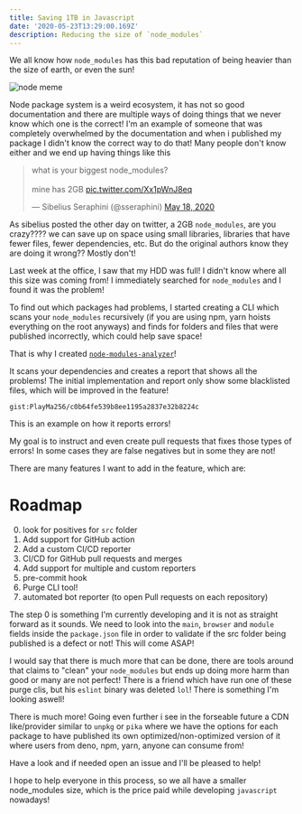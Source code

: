 ```yaml
---
title: Saving 1TB in Javascript
date: '2020-05-23T13:29:00.169Z'
description: Reducing the size of `node_modules`
---
```


We all know how `node_modules` has this bad reputation of being heavier than the size of earth, or even the sun!

![node meme](/assets/blog/meme.jpg)

Node package system is a weird ecosystem, it has not so good documentation and there are multiple ways of doing things that we never know which one is the correct!
I'm an example of someone that was completely overwhelmed by the documentation and when i published my package I didn't know the correct way to do that! Many people don't know either and we end up having things like this

<blockquote class="twitter-tweet"><p lang="en" dir="ltr">what is your biggest node_modules?<br/><br/>mine has 2GB <a href="https://t.co/Xx1pWnJ8eq">pic.twitter.com/Xx1pWnJ8eq</a></p>&mdash; Sibelius Seraphini (@sseraphini) <a href="https://twitter.com/sseraphini/status/1262415141905235968?ref_src=twsrc%5Etfw">May 18, 2020</a></blockquote> <script async src="https://platform.twitter.com/widgets.js" charset="utf-8"></script>

As sibelius posted the other day on twitter, a 2GB `node_modules`, are you crazy????
we can save up on space using small libraries, libraries that have fewer files, fewer dependencies, etc. But do the original authors know they are doing it wrong?? Mostly don't!

Last week at the office, I saw that my HDD was full! I didn't know where all this size was coming from! I immediately searched for `node_modules` and I found it was the problem!

To find out which packages had problems, I started creating a CLI which scans your `node_modules` recursively (if you are using npm, yarn hoists everything on the root anyways) and finds for folders and files that were published incorrectly, which could help save space!

That is why I created [`node-modules-analyzer`](https://github.com/PlayMa256/node-module-analyzer)!

It scans your dependencies and creates a report that shows all the problems! The initial implementation and report only show some blacklisted files, which will be improved in the feature!

`gist:PlayMa256/c0b64fe539b8ee1195a2837e32b8224c`

This is an example on how it reports errors!

My goal is to instruct and even create pull requests that fixes those types of errors! In some cases they are false negatives but in some they are not!

There are many features I want to add in the feature, which are:

# Roadmap

0. look for positives for `src` folder
1. Add support for GitHub action
1. Add a custom CI/CD reporter
1. CI/CD for GitHub pull requests and merges
1. Add support for multiple and custom reporters
1. pre-commit hook
1. Purge CLI tool!
1. automated bot reporter (to open Pull requests on each repository)

The step 0 is something I'm currently developing and it is not as straight forward as it sounds. We need to look into the `main`, `browser` and `module` fields inside the `package.json` file in order to validate if the src folder being published is a defect or not! This will come ASAP!

I would say that there is much more that can be done, there are tools around that claims to "clean" your `node_modules` but ends up doing more harm than good or many are not perfect! There is a friend which have run one of these purge clis, but his `eslint` binary was deleted `lol`! There is something I'm looking aswell!

There is much more! Going even further i see in the forseable future a CDN like/provider similar to `unpkg` or `pika` where we have the options for each package to have published its own optimized/non-optimized version of it where users from deno, npm, yarn, anyone can consume from!

Have a look and if needed open an issue and I'll be pleased to help!

I hope to help everyone in this process, so we all have a smaller node_modules size, which is the price paid while developing `javascript` nowadays!
